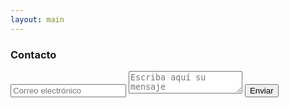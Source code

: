 ```yaml
---
layout: main
---
```

### Contacto

<input type="email" placeholder="Correo electrónico">
<textarea placeholder="Escriba aquí su mensaje">
</textarea>
<button>Enviar
</button>
